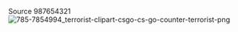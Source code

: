 Source 987654321
![785-7854994_terrorist-clipart-csgo-cs-go-counter-terrorist-png](https://user-images.githubusercontent.com/90395600/132697650-e259296a-b124-4434-bfa0-8e5d3ddb8aa6.png)


